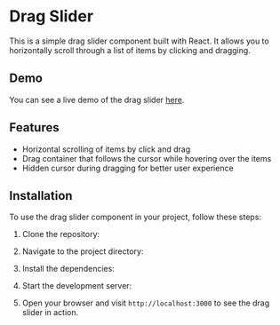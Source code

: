 # Drag Slider

This is a simple drag slider component built with React. It allows you to horizontally scroll through a list of items by clicking and dragging.

## Demo

You can see a live demo of the drag slider [here](link-to-live-demo).

## Features

- Horizontal scrolling of items by click and drag
- Drag container that follows the cursor while hovering over the items
- Hidden cursor during dragging for better user experience

## Installation

To use the drag slider component in your project, follow these steps:

1. Clone the repository:
2. Navigate to the project directory:
3. Install the dependencies:

4. Start the development server:

5. Open your browser and visit `http://localhost:3000` to see the drag slider in action.



